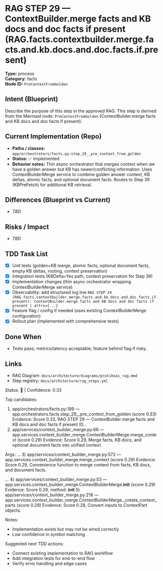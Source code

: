 # RAG STEP 29 — ContextBuilder.merge facts and KB docs and doc facts if present (RAG.facts.contextbuilder.merge.facts.and.kb.docs.and.doc.facts.if.present)

**Type:** process  
**Category:** facts  
**Node ID:** `PreContextFromGolden`

## Intent (Blueprint)
Describe the purpose of this step in the approved RAG. This step is derived from the Mermaid node: `PreContextFromGolden` (ContextBuilder.merge facts and KB docs and doc facts if present).

## Current Implementation (Repo)
- **Paths / classes:** `app/orchestrators/facts.py:step_29__pre_context_from_golden`
- **Status:** ✅ Implemented
- **Behavior notes:** Thin async orchestrator that merges context when we have a golden answer but KB has newer/conflicting information. Uses ContextBuilderMerge service to combine golden answer context, KB deltas, atomic facts, and optional document facts. Routes to Step 39 (KBPreFetch) for additional KB retrieval.

## Differences (Blueprint vs Current)
- _TBD_

## Risks / Impact
- _TBD_

## TDD Task List
- [x] Unit tests (golden+KB merge, atomic facts, optional document facts, empty KB deltas, routing, context preservation)
- [x] Integration tests (KBDelta=Yes path, context preservation for Step 39)
- [x] Implementation changes (thin async orchestrator wrapping ContextBuilderMerge service)
- [x] Observability: add structured log line
  `RAG STEP 29 (RAG.facts.contextbuilder.merge.facts.and.kb.docs.and.doc.facts.if.present): ContextBuilder.merge facts and KB docs and doc facts if present | attrs={...}`
- [x] Feature flag / config if needed (uses existing ContextBuilderMerge configuration)
- [x] Rollout plan (implemented with comprehensive tests)

## Done When
- Tests pass; metrics/latency acceptable; feature behind flag if risky.

## Links
- RAG Diagram: `docs/architecture/diagrams/pratikoai_rag.mmd`
- Step registry: `docs/architecture/rag_steps.yml`


<!-- AUTO-AUDIT:BEGIN -->
Status: 🔌  |  Confidence: 0.33

Top candidates:
1) app/orchestrators/facts.py:189 — app.orchestrators.facts.step_29__pre_context_from_golden (score 0.33)
   Evidence: Score 0.33, RAG STEP 29 — ContextBuilder.merge facts and KB docs and doc facts if present
ID...
2) app/services/context_builder_merge.py:66 — app.services.context_builder_merge.ContextBuilderMerge.merge_context (score 0.29)
   Evidence: Score 0.29, Merge facts, KB docs, and optional document facts into unified context.

Args:
 ...
3) app/services/context_builder_merge.py:572 — app.services.context_builder_merge.merge_context (score 0.29)
   Evidence: Score 0.29, Convenience function to merge context from facts, KB docs, and document facts.

...
4) app/services/context_builder_merge.py:53 — app.services.context_builder_merge.ContextBuilderMerge.__init__ (score 0.29)
   Evidence: Score 0.29, method: __init__
5) app/services/context_builder_merge.py:218 — app.services.context_builder_merge.ContextBuilderMerge._create_context_parts (score 0.28)
   Evidence: Score 0.28, Convert inputs to ContextPart objects.

Notes:
- Implementation exists but may not be wired correctly
- Low confidence in symbol matching

Suggested next TDD actions:
- Connect existing implementation to RAG workflow
- Add integration tests for end-to-end flow
- Verify error handling and edge cases
<!-- AUTO-AUDIT:END -->